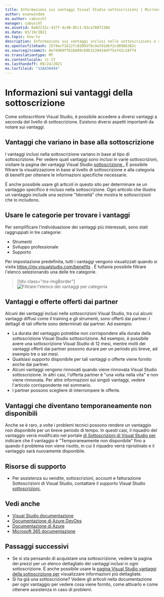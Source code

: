 ```yaml
---
title: Informazioni sui vantaggi Visual Studio sottoscrizioni | Microsoft Docs
author: evanwindom
ms.author: cabuschl
manager: cabuschl
ms.assetid: 0a02232c-437f-4c48-85c1-93ca7887236b
ms.date: 03/19/2021
ms.topic: how-to
description: Informazioni sui vantaggi inclusi nelle sottoscrizioni e su come attivarli.
ms.openlocfilehash: 2574ecf1612fc82093f9c9a7d1dbf2cd0366382c
ms.sourcegitcommit: 8e74969ff61b609c89b3139434dff5a742c18ff4
ms.translationtype: MT
ms.contentlocale: it-IT
ms.lasthandoff: 09/24/2021
ms.locfileid: "128430494"
---
```

# <a name="about-your-subscription-benefits"></a>Informazioni sui vantaggi della sottoscrizione
Come sottoscrittore Visual Studio, è possibile accedere a diversi vantaggi a seconda del livello di sottoscrizione. Esistono diversi aspetti importanti da notare sui vantaggi.

## <a name="benefits-that-vary-based-on-your-subscription"></a>Vantaggi che variano in base alla sottoscrizione 
I vantaggi inclusi nella sottoscrizione variano in base al tipo di sottoscrizione. Per vedere quali vantaggi sono inclusi in varie sottoscrizioni, visitare la pagina dei vantaggi Visual Studio [sottoscrizione .](https://visualstudio.microsoft.com/vs/benefits/) È possibile filtrare la visualizzazione in base al livello di sottoscrizione e alla categoria di benefit per ottenere le informazioni specifiche necessarie. 

È anche possibile usare gli articoli in questo sito per determinare se un vantaggio specifico è incluso nella sottoscrizione. Ogni articolo che illustra un vantaggio include una sezione "Idoneità" che mostra le sottoscrizioni che lo includono.

## <a name="use-categories-to-help-find-benefits"></a>Usare le categorie per trovare i vantaggi
Per semplificare l'individuazione dei vantaggi più interessati, sono stati raggruppati in tre categorie: 
- Strumenti
- Sviluppo professionale
- Supporto

Per impostazione predefinita, tutti i vantaggi vengono visualizzati quando si visita <https://my.visualstudio.com/benefits> . È tuttavia possibile filtrare l'elenco selezionando una delle tre categorie.

   > [!div class="mx-imgBorder"]
   > ![Filtrare l'elenco dei vantaggi per categoria](_img/about-benefits/categories.png "Scegliere una categoria per filtrare l'elenco dei vantaggi disponibili.")

## <a name="benefits-and-offers-provided-by-partners"></a>Vantaggi e offerte offerti dai partner
Alcuni dei vantaggi inclusi nelle sottoscrizioni Visual Studio, tra cui alcuni vantaggi diffusi come il training e gli strumenti, sono offerti dai partner. I dettagli di tali offerte sono determinati dai partner. Ad esempio:
- La durata del vantaggio potrebbe non corrispondere alla durata della sottoscrizione Visual Studio sottoscrizione. Ad esempio, è possibile avere una sottoscrizione Visual Studio di 12 mesi, mentre molti dei vantaggi offerti dai partner possono durare per un periodo più breve, ad esempio tre o sei mesi.
- Qualsiasi supporto disponibile per tali vantaggi o offerte viene fornito anche dai partner.
- Alcuni vantaggi vengono rinnovati quando viene rinnovata Visual Studio sottoscrizione. In altri casi, l'offerta partner è "una volta nella vita" e non viene rinnovata. Per altre informazioni sui singoli vantaggi, vedere l'articolo corrispondente nel sommario.
- I partner possono scegliere di interrompere le offerte. 

## <a name="benefits-that-become-temporarily-unavailable"></a>Vantaggi che diventano temporaneamente non disponibili
Anche se è raro, a volte i problemi tecnici possono rendere un vantaggio non disponibile per un breve periodo di tempo. In questi casi, il riquadro del vantaggio verrà modificato nel portale [di Sottoscrizioni di Visual Studio per](https://my.visualstudio.com/benefits) indicare che il vantaggio è "Temporaneamente non disponibile" fino a quando il problema non viene risolto, in cui il riquadro verrà ripristinato e il vantaggio sarà nuovamente disponibile.

## <a name="support-resources"></a>Risorse di supporto
- Per assistenza su vendite, sottoscrizioni, account e fatturazione Sottoscrizioni di Visual Studio, contattare il supporto Visual Studio [sottoscrizioni.](https://aka.ms/vssubscriberhelp)

## <a name="see-also"></a>Vedi anche
- [Visual Studio documentazione](/visualstudio/)
- [Documentazione di Azure DevOps](/azure/devops/)
- [Documentazione di Azure](/azure/)
- [Microsoft 365 documentazione](/microsoft-365/)

## <a name="next-steps"></a>Passaggi successivi
- Se si sta pensando di acquistare una sottoscrizione, vedere la pagina dei prezzi per un elenco dettagliato dei vantaggi inclusi in ogni sottoscrizione. È anche possibile usare la [pagina Visual Studio vantaggi della sottoscrizione per](https://visualstudio.microsoft.com/vs/benefits/) visualizzare informazioni più dettagliate.
- Si ha già una sottoscrizione?  Vedere gli articoli nella documentazione per ogni vantaggio per vedere cosa viene fornito, come attivarlo e come ottenere assistenza in caso di problemi. 
